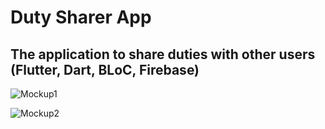 # Duty Sharer App
## The application to share duties with other users (Flutter, Dart, BLoC, Firebase)
![Mockup1](https://github.com/mcntcw/duties_sharer_app/assets/143199755/7ab25553-342f-4ae6-80e0-47f90ae923c7)

![Mockup2](https://github.com/mcntcw/duties_sharer_app/assets/143199755/8dfe6d8f-280a-4bb8-aa8b-f09fedc5f18b)
